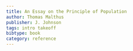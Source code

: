 ```yaml
---
title: An Essay on the Principle of Population
author: Thomas Malthus
publisher: J. Johnson
tags: intro takeoff
bibtype: book
category: reference
---
```


